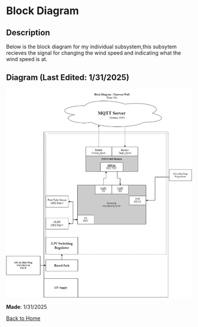 # Block Diagram

## Description
Below is the block diagram for my individual subsystem,this subsytem recieves the signal for changing the wind speed and indicating what the wind speed is at.

## Diagram (__Last Edited__: 1/31/2025)
![Block Diagram](https://raw.githubusercontent.com/emwall527/emwall.github.io/refs/heads/main/Pictures/Block%20Diagram.jpg)

__Made__: 1/31/2025

[Back to Home](index.md)